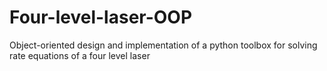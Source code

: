 # Four-level-laser-OOP
Object-oriented design and implementation of a python toolbox for solving rate equations of a four level laser
